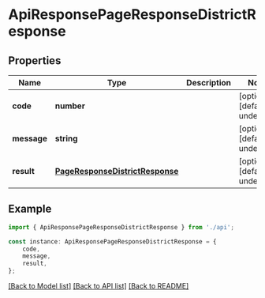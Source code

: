 # ApiResponsePageResponseDistrictResponse


## Properties

Name | Type | Description | Notes
------------ | ------------- | ------------- | -------------
**code** | **number** |  | [optional] [default to undefined]
**message** | **string** |  | [optional] [default to undefined]
**result** | [**PageResponseDistrictResponse**](PageResponseDistrictResponse.md) |  | [optional] [default to undefined]

## Example

```typescript
import { ApiResponsePageResponseDistrictResponse } from './api';

const instance: ApiResponsePageResponseDistrictResponse = {
    code,
    message,
    result,
};
```

[[Back to Model list]](../README.md#documentation-for-models) [[Back to API list]](../README.md#documentation-for-api-endpoints) [[Back to README]](../README.md)
